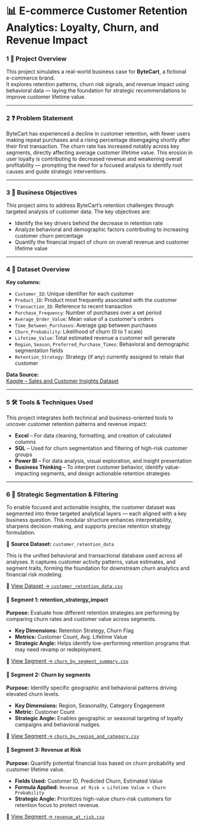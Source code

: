 # 📊 E-commerce Customer Retention Analytics: Loyalty, Churn, and Revenue Impact

### 1️ 📌 Project Overview  
This project simulates a real-world business case for **ByteCart**, a fictional e-commerce brand.  
It explores retention patterns, churn risk signals, and revenue impact using behavioral data — laying the foundation for strategic recommendations to improve customer lifetime value.

 ---
 
### 2️ ❓ Problem Statement  
ByteCart has experienced a decline in customer retention, with fewer users making repeat purchases and a rising percentage disengaging shortly after their first transaction. The churn rate has increased notably across key segments, directly affecting average customer lifetime value. This erosion in user loyalty is contributing to decreased revenue and weakening overall profitability — prompting the need for a focused analysis to identify root causes and guide strategic interventions.

---

### 3️ 🎯 Business Objectives

This project aims to address ByteCart’s retention challenges through targeted analysis of customer data. The key objectives are:

- Identify the key drivers behind the decrease in retention rate  
- Analyze behavioral and demographic factors contributing to increasing customer churn percentage  
- Quantify the financial impact of churn on overall revenue and customer lifetime value

- ---

### 4️ 📂 Dataset Overview

**Key columns:**
- `Customer_ID`: Unique identifier for each customer  
- `Product_ID`: Product most frequently associated with the customer  
- `Transaction_ID`: Reference to recent transaction  
- `Purchase_Frequency`: Number of purchases over a set period  
- `Average_Order_Value`: Mean value of a customer's orders  
- `Time_Between_Purchases`: Average gap between purchases  
- `Churn_Probability`: Likelihood of churn (0 to 1 scale)  
- `Lifetime_Value`: Total estimated revenue a customer will generate  
- `Region`, `Season`, `Preferred_Purchase_Times`: Behavioral and demographic segmentation fields  
- `Retention_Strategy`: Strategy (if any) currently assigned to retain that customer

  
**Data Source:**  
[Kaggle – Sales and Customer Insights Dataset](https://www.kaggle.com/datasets/imranalishahh/sales-and-customer-insights) 

---

### 5️ 🛠️ Tools & Techniques Used

This project integrates both technical and business-oriented tools to uncover customer retention patterns and revenue impact:

- **Excel** – For data cleaning, formatting, and creation of calculated columns  
- **SQL** – Used for churn segmentation and filtering of high-risk customer groups  
- **Power BI** – For data analysis, visual exploration, and insight presentation  
- **Business Thinking** – To interpret customer behavior, identify value-impacting segments, and design actionable retention strategies

- ---

### 6️ 🔽 Strategic Segmentation & Filtering

To enable focused and actionable insights, the customer dataset was segmented into three targeted analytical layers — each aligned with a key business question. This modular structure enhances interpretability, sharpens decision-making, and supports precise retention strategy formulation.



🔹 **Source Dataset:** `customer_retention_data`

This is the unified behavioral and transactional database used across all analyses. It captures customer activity patterns, value estimates, and segment traits, forming the foundation for downstream churn analytics and financial risk modeling.

📂 [View Dataset → `customer_retention_data.csv`](https://github.com/Pranshul-cloud/Ecommerce_Customer_Retention_Analytics/blob/main/01_data/1.1_customer_retention_raw.csv)



#### 📁 Segment 1: retention_stratergy_impact

**Purpose:** Evaluate how different retention strategies are performing by comparing churn rates and customer value across segments.

- **Key Dimensions:** Retention Strategy, Churn Flag  
- **Metrics:** Customer Count, Avg. Lifetime Value  
- **Strategic Angle:** Helps identify low-performing retention programs that may need revamp or redeployment.

📂 [View Segment → `churn_by_segment_summary.csv`](https://github.com/Pranshul-cloud/Ecommerce_Customer_Retention_Analytics/blob/main/01_data/1.2_retention_strategy_impact.csv)



#### 📁 Segment 2: Churn by segments

**Purpose:** Identify specific geographic and behavioral patterns driving elevated churn levels.

- **Key Dimensions:** Region, Seasonality, Category Engagement  
- **Metric:** Customer Count  
- **Strategic Angle:** Enables geographic or seasonal targeting of loyalty campaigns and behavioral nudges.

📂 [View Segment → `churn_by_region_and_category.csv`](https://github.com/Pranshul-cloud/Ecommerce_Customer_Retention_Analytics/blob/main/01_data/1.3_churn_by_segments.csv)



#### 📁 Segment 3: Revenue at Risk

**Purpose:** Quantify potential financial loss based on churn probability and customer lifetime value.

- **Fields Used:** Customer ID, Predicted Churn, Estimated Value  
- **Formula Applied:** `Revenue at Risk = Lifetime Value × Churn Probability`  
- **Strategic Angle:** Prioritizes high-value churn-risk customers for retention focus to protect revenue.

📂 [View Segment → `revenue_at_risk.csv`](https://github.com/pranshul-bytecart/bytecart-retention/blob/main/data/revenue_at_risk.csv)
